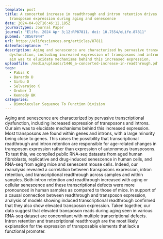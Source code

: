 ```yaml
---
template: post
title: A concerted increase in readthrough and intron retention drives
  transposon expression during aging and senescence
date: 2024-04-02T16:46:12.185Z
journaltypes: Journal Paper
journal: "Elife. 2024 Apr 3;12:RP87811. doi: 10.7554/eLife.87811"
pubmed: "38567944"
url: https://elifesciences.org/articles/87811
dateofacceptance: ""
description: Aging and senescence are characterized by pervasive transcriptional
  dysfunction, including increased expression of transposons and introns. Our
  aim was to elucidate mechanisms behind this increased expression.
uploadfile: /media/uploads/1446_a-concerted-increase-in-readthrough.pdf
tags:
  - Pabis K
  - Barardo D
  - Sirbu O
  - Selvarajoo K
  - Gruber J
  - Kennedy BK
categories:
  - Biomolecular Sequence To Function Division
---
```

<!--StartFragment-->

Aging and senescence are characterized by pervasive transcriptional dysfunction, including increased expression of transposons and introns. Our aim was to elucidate mechanisms behind this increased expression. Most transposons are found within genes and introns, with a large minority being close to genes. This raises the possibility that transcriptional readthrough and intron retention are responsible for age-related changes in transposon expression rather than expression of autonomous transposons. To test this, we compiled public RNA-seq datasets from aged human fibroblasts, replicative and drug-induced senescence in human cells, and RNA-seq from aging mice and senescent mouse cells. Indeed, our reanalysis revealed a correlation between transposons expression, intron retention, and transcriptional readthrough across samples and within samples. Both intron retention and readthrough increased with aging or cellular senescence and these transcriptional defects were more pronounced in human samples as compared to those of mice. In support of a causal connection between readthrough and transposon expression, analysis of models showing induced transcriptional readthrough confirmed that they also show elevated transposon expression. Taken together, our data suggest that elevated transposon reads during aging seen in various RNA-seq dataset are concomitant with multiple transcriptional defects. Intron retention and transcriptional readthrough are the most likely explanation for the expression of transposable elements that lack a functional promoter.

<!--EndFragment-->